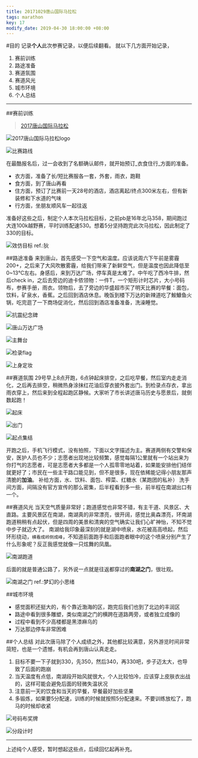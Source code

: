 ```yaml
---
title: 20171029唐山国际马拉松
tags: marathon
key: 17
modify_date: 2019-04-30 18:00:00 +08:00
---
```


#目的
记录**个人**此次参赛记录，以便后续翻看。
就以下几方面开始记录，
1. 赛前训练
2. 路途准备
3. 赛道氛围
4. 赛道风光
5. 城市环境
6. 个人总结

---
##赛前训练
> [2017唐山国际马拉松](http://www.tangshanmarathon.com/)

![ 2017唐山国际马拉松logo](http://upload-images.jianshu.io/upload_images/2189341-33a1e65c6a22b432.png)

![比赛路线](http://upload-images.jianshu.io/upload_images/2189341-772906af06636eaa.png)

在最酷报名后，过一会收到了名额确认邮件，就开始预订_衣食住行_方面的准备。
- 衣方面，准备了长/短比赛服各一套，外套，雨衣，跑鞋
- 食方面，到了唐山再看
- 住方面，预订了比赛前一天28号的酒店，酒店离起/终点300米左右，但有新装修和下水道的气味
- 行方面，坐朋友顺风车一起往返

准备好这些之后，制定个人本次马拉松目标，之前pb是16年北马358，期间跑过大连100k越野赛，平时训练配速530。想着5分坚持跑完此次马拉松，因此制定了330的目标。

![效仿目标 ref.:狄](http://upload-images.jianshu.io/upload_images/2189341-1432b0fc914cb154.png)

##路途准备
来到唐山，首先感受一下空气和温度。应该说周六下午前是雾霾200+，之后来了大风吹散雾霾，给我们带来了新鲜空气，但是温度也因此降低至0~13℃左右。身感后，来到万达广场，停车真是太难了。中午吃了西冷牛排，然后check in，之后去旁边的迪卡侬领物：一件T，一个矩形计时芯片，大小号码布，参赛手册，雨衣。领物后，去了旁边的华盛超市买了明天比赛的早餐：面包，饮料，矿泉水，香蕉。之后回到酒店休息。晚饭到楼下万达的新辣道吃了鮟鱇鱼火锅，吃完逛了一下商场促消化，然后回到酒店准备准备，洗澡睡觉。

![抗震纪念碑](http://upload-images.jianshu.io/upload_images/2189341-d450771277b01268.png)

![唐山万达广场](http://upload-images.jianshu.io/upload_images/2189341-d1382ff05814aa46.png)

![主舞台](http://upload-images.jianshu.io/upload_images/2189341-575193621c988066.png)

![检录flag](http://upload-images.jianshu.io/upload_images/2189341-ae253320039333a9.png)

![上身定妆](http://upload-images.jianshu.io/upload_images/2189341-c5e40bef936c81bf.png)

##赛道氛围
29号早上8点开跑，6点钟起床排空，之后吃早餐，然后室内走走消化，之后再去排空，稍微热身涂抹红花油后穿衣披外套出门。到检录点存衣，拿出雨衣穿上，然后来到全程起跑区静候。大家听了市长讲述唐马历史与愿景后，就倒数起跑！

![起床](http://upload-images.jianshu.io/upload_images/2189341-252406ee24958e35.png)

![出门](http://upload-images.jianshu.io/upload_images/2189341-a8007a17bfb6c7ba.png)

![起点集结](http://upload-images.jianshu.io/upload_images/2189341-2d1ec78a636c5021.png)

开跑之后，手机飞行模式，没有拍照，下面以文字描述为主。赛道两侧有交警和保安，医护人员也不少；志愿者出现地比较频繁，感觉每隔1公里就有一个站出来为你打气的志愿者，可是志愿者大多都是一个人孤零零地站着，如果能安排他们结伴就更好了；市民在一些主干路口能见到，但不是很多，现在依稀能记得小朋友那声清脆的**加油**。
补给方面，水、饮料、面包、榨菜、红糖水（某跑团的私补）
洗手间方面，间隔没有官方宣传的那么密集，后半程看到多一些，前半程在南湖出口有一个。

##赛道风光
当天空气质量非常好；跑道感觉也非常不错，有主干道、风景区、大直路。主要风景区在南湖，南湖真的非常漂亮，很开阔，感觉比奥森漂亮，环南湖跑道稍稍有点起伏，但是四周的美景和清爽的空气确实让我们心旷神怡，不知不觉中步子就迈大了。
南湖给我印象最深刻的就是湖中喷泉，水花被高高喷起，然后环形绕动，`横看成岭侧成峰`，不知道前面跑手和后面跑者眼中的这个喷泉分别产生了什么形象呢？反正我感觉就像一只炫舞的凤凰。

![南湖跑道](http://upload-images.jianshu.io/upload_images/2189341-56fe6c3f0f42cc27.png)

后面的就是普通公路了，另外说一点就是往返都穿过的**南湖之门**，很壮观。

![南湖之门 ref.:梦幻的小思绪](http://upload-images.jianshu.io/upload_images/2189341-78f7ebe58f327bcc.png)

##城市环境
- 感觉面积还挺大的，有个靠近渤海的区，跑完后我们也到了北边的丰润区
- 路途中看到很多雕塑，类似南湖之门的横跨在道路两旁，或者独立成像的
- 过程中看到不少高楼都是黑漆麻乌的
- 万达那边停车非常困难

##个人总结
对此次唐马除了个人成绩之外，其他都比较满意，另外游览时间非常简短，也是一个遗憾，有机会再到唐山认真走走。
1. 目标不要一下子就到330，先350，然后340，再330吧，步子迈太大，也导致了后面的跑崩
2. 当天温度有点低，南湖段开始风就很大，个人比较怕冷，应该穿上皮肤衣出战的，这样可能会避免后面的轻微失温状况
3. 注意前一天的饮食和当天的早餐，早餐最好加些坚果
4. 多锻炼，如果要5分配速，训练的时候就按照5分配速来。不要训练放松了，跑马的时候却收紧

![号码布奖牌](http://upload-images.jianshu.io/upload_images/2189341-b4079704719929cc.png)

![分段计时](http://upload-images.jianshu.io/upload_images/2189341-4f5ac9398197d326.jpg?imageMogr2/auto-orient/strip%7CimageView2/2/w/1240)

---
上述纯个人感受，暂时想起这些点，后续回忆起再补充。
